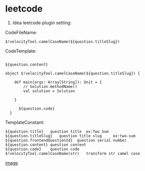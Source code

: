# leetcode
1. Idea leetcode plugin setting:

CodeFileName:
```
$!velocityTool.camelCaseName(${question.titleSlug})
```
CodeTemplate:
```

${question.content}

object $!velocityTool.camelCaseName(${question.titleSlug}) {

    def main(args: Array[String]): Unit = {
        // Solution.methodName()
        val solution = Solution

    }

      ${question.code}
  }
```
TemplateConstant:
```
${question.title}	question title	ex:Two Sum
${question.titleSlug}	question title slug 	ex:two-sum
${question.frontendQuestionId}	question serial number
${question.content}	question content
${question.code}	question code
$!velocityTool.camelCaseName(str)	transform str camel case
```

[image](https://github.com/merrily01/leetcode/blob/master/resources/images/1602496416008.jpg)